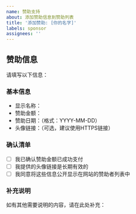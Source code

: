 ```yaml
---
name: 赞助支持
about: 添加赞助信息到赞助列表
title: '添加赞助: [你的名字]'
labels: sponsor
assignees: ''
---
```


## 赞助信息

请填写以下信息：

### 基本信息
- 显示名称：
- 赞助金额：
- 赞助日期：（格式：YYYY-MM-DD）
- 头像链接：（可选，建议使用HTTPS链接）

### 确认清单
- [ ] 我已确认赞助金额已成功支付
- [ ] 我提供的头像链接是长期有效的
- [ ] 我同意将这些信息公开显示在网站的赞助者列表中

### 补充说明
如有其他需要说明的内容，请在此处补充：